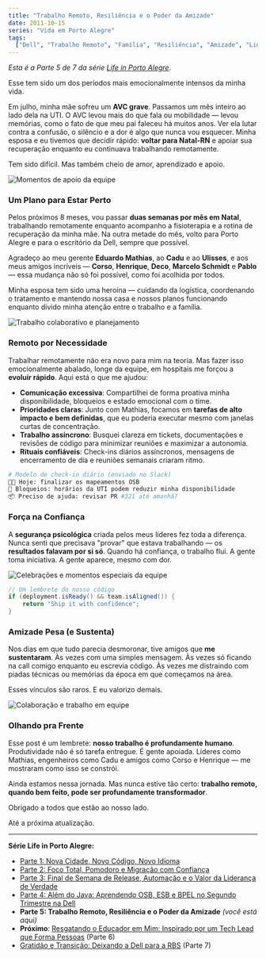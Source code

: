 ```yaml
---
title: "Trabalho Remoto, Resiliência e o Poder da Amizade"
date: 2011-10-15
series: "Vida em Porto Alegre"
tags:
  ["Dell", "Trabalho Remoto", "Família", "Resiliência", "Amizade", "Liderança"]
---
```


_Esta é a Parte 5 de 7 da série [Life in Porto Alegre](/pt/series/life-in-porto-alegre/)._

Esse tem sido um dos períodos mais emocionalmente intensos da minha vida.

Em julho, minha mãe sofreu um **AVC grave**. Passamos um mês inteiro ao lado dela na UTI. O AVC levou mais do que fala ou mobilidade — levou memórias, como o fato de que meu pai faleceu há muitos anos. Ver ela lutar contra a confusão, o silêncio e a dor é algo que nunca vou esquecer. Minha esposa e eu tivemos que decidir rápido: **voltar para Natal-RN** e apoiar sua recuperação enquanto eu continuava trabalhando remotamente.

Tem sido difícil. Mas também cheio de amor, aprendizado e apoio.

![Momentos de apoio da equipe](/uploads/2011/10/5994701427_6fe7d9fa64_o.jpg)

### Um Plano para Estar Perto

Pelos próximos 8 meses, vou passar **duas semanas por mês em Natal**, trabalhando remotamente enquanto acompanho a fisioterapia e a rotina de recuperação da minha mãe. Na outra metade do mês, volto para Porto Alegre e para o escritório da Dell, sempre que possível.

Agradeço ao meu gerente **Eduardo Mathias**, ao **Cadu** e ao **Ulisses**, e aos meus amigos incríveis — **Corso**, **Henrique**, **Deco**, **Marcelo Schmidt** e **Pablo** — essa mudança não só foi possível, como foi acolhida por todos.

Minha esposa tem sido uma heroína — cuidando da logística, coordenando o tratamento e mantendo nossa casa e nossos planos funcionando enquanto divido minha atenção entre o trabalho e a família.

![Trabalho colaborativo e planejamento](/uploads/2011/10/6362311199_694263265f_o.jpg)

### Remoto por Necessidade

Trabalhar remotamente não era novo para mim na teoria. Mas fazer isso emocionalmente abalado, longe da equipe, em hospitais me forçou a **evoluir rápido**. Aqui está o que me ajudou:

- **Comunicação excessiva**: Compartilhei de forma proativa minha disponibilidade, bloqueios e estado emocional com o time.
- **Prioridades claras**: Junto com Mathias, focamos em **tarefas de alto impacto e bem definidas**, que eu poderia executar mesmo com janelas curtas de concentração.
- **Trabalho assíncrono**: Busquei clareza em tickets, documentações e revisões de código para minimizar reuniões e maximizar a autonomia.
- **Rituais confiáveis**: Check-ins diários assíncronos, mensagens de encerramento de dia e reuniões semanais criaram ritmo.

```bash
# Modelo de check-in diário (enviado no Slack)
👨‍💻 Hoje: finalizar os mapeamentos OSB
🧠 Bloqueios: horários da UTI podem reduzir minha disponibilidade
📦 Preciso de ajuda: revisar PR #321 até amanhã?
```

### Força na Confiança

A **segurança psicológica** criada pelos meus líderes fez toda a diferença. Nunca senti que precisava "provar" que estava trabalhando — os **resultados falavam por si só**. Quando há confiança, o trabalho flui. A gente toma iniciativa. A gente aparece, mesmo com dor.

![Celebrações e momentos especiais da equipe](/uploads/2011/10/6286066939_0988ac3ec7_o.jpg)

```java
// Um lembrete do nosso código
if (deployment.isReady() && team.isAligned()) {
    return "Ship it with confidence";
}
```

### Amizade Pesa (e Sustenta)

Nos dias em que tudo parecia desmoronar, tive amigos que **me sustentaram**. Às vezes com uma simples mensagem. Às vezes só ficando na call comigo enquanto eu escrevia código. Às vezes me distraindo com piadas técnicas ou memórias da época em que começamos na área.

Esses vínculos são raros. E eu valorizo demais.

![Colaboração e trabalho em equipe](/uploads/2011/10/6257265482_895aa5bc21_o.jpg)

### Olhando pra Frente

Esse post é um lembrete: **nosso trabalho é profundamente humano**. Produtividade não é só tarefa entregue. É gente apoiada. Líderes como Mathias, engenheiros como Cadu e amigos como Corso e Henrique — me mostraram como isso se constrói.

Ainda estamos nessa jornada. Mas nunca estive tão certo: **trabalho remoto, quando bem feito, pode ser profundamente transformador**.

Obrigado a todos que estão ao nosso lado.

Até a próxima atualização.

---

**Série Life in Porto Alegre:**

- [Parte 1: Nova Cidade, Novo Código, Novo Idioma](/pt/posts/2010-11-15-primeira-semana-dell-porto-alegre/)
- [Parte 2: Foco Total, Pomodoro e Migração com Confiança](/pt/posts/2010-12-16-migracao-foco-pomodoro-dell/)
- [Parte 3: Final de Semana de Release, Automação e o Valor da Liderança de Verdade](/pt/posts/2011-01-30-final-de-semana-de-release-dell/)
- [Parte 4: Além do Java: Aprendendo OSB, ESB e BPEL no Segundo Trimestre na Dell](/pt/posts/2011-04-25-aprendizado-osb-esb-bpel-dell/)
- **Parte 5: Trabalho Remoto, Resiliência e o Poder da Amizade** _(você está aqui)_
- **Próximo**: [Resgatando o Educador em Mim: Inspirado por um Tech Lead que Forma Pessoas](/pt/posts/2011-12-20-resgatando-o-educador-em-mim/) (Parte 6)
- [Gratidão e Transição: Deixando a Dell para a RBS](/pt/posts/2012-04-01-transicao-dell-para-rbs/) (Parte 7)
